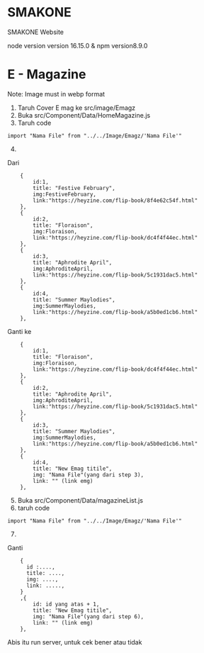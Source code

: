 # SMAKONE
SMAKONE Website


 node version version 16.15.0 & npm version8.9.0


# E - Magazine
Note: Image must in webp format

1. Taruh Cover E mag ke src/image/Emagz
2. Buka src/Component/Data/HomeMagazine.js
3. Taruh code 
```
import "Nama File" from "../../Image/Emagz/'Nama File'"
```

4.
Dari 
```
    {
        id:1,
        title: "Festive February",
        img:FestiveFebruary,
        link:"https://heyzine.com/flip-book/8f4e62c54f.html"
    },
    {
        id:2,
        title: "Floraison",
        img:Floraison,
        link:"https://heyzine.com/flip-book/dc4f4f44ec.html"
    },
    {
        id:3,
        title: "Aphrodite April",
        img:AphroditeApril,
        link:"https://heyzine.com/flip-book/5c1931dac5.html"
    },
    {
        id:4,
        title: "Summer Maylodies",
        img:SummerMaylodies,
        link:"https://heyzine.com/flip-book/a5b0ed1cb6.html"
    },

``` 
Ganti ke 

```
    {
        id:1,
        title: "Floraison",
        img:Floraison,
        link:"https://heyzine.com/flip-book/dc4f4f44ec.html"
    },
    {
        id:2,
        title: "Aphrodite April",
        img:AphroditeApril,
        link:"https://heyzine.com/flip-book/5c1931dac5.html"
    },
    {
        id:3,
        title: "Summer Maylodies",
        img:SummerMaylodies,
        link:"https://heyzine.com/flip-book/a5b0ed1cb6.html"
    },
    {
        id:4,
        title: "New Emag titile",
        img: "Nama File"(yang dari step 3),
        link: "" (link emg)
    },
```

5. Buka src/Component/Data/magazineList.js
6. taruh code
```
import "Nama File" from "../../Image/Emagz/'Nama File'"
```
7.
Ganti
```
    {
      id :....,
      title: ....,
      img: ....,
      link: .....,
    }
    ,{
        id: id yang atas + 1,
        title: "New Emag titile",
        img: "Nama File"(yang dari step 6),
        link: "" (link emg)
    },
```

Abis itu run server, untuk cek bener atau tidak